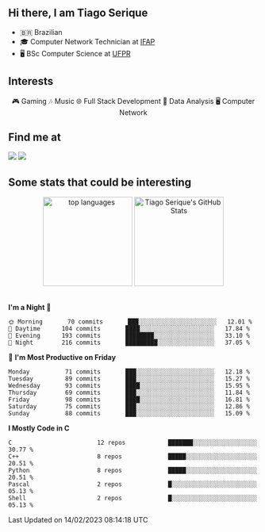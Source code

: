 
<h2> Hi there, I am Tiago Serique</h2>

<div>
	<ul>
		<li>🇧🇷 Brazilian</li>
		<li>🎓 Computer Network Technician at <a href="https://www.ifap.edu.br/">IFAP</a></li>
		<li>🖥️ BSc Computer Science at <a href="https://www.ufpr.br/portalufpr/">UFPR</a></li>
	</ul>
</div>


<h2>Interests</h2>

<div align="center">
	🎮 Gaming 🎶 Music 🌐 Full Stack Development 🎲 Data Analysis 🖥️ Computer Network
</div>

<h2>Find me at</h2>

<div>
	<a href="https://www.linkedin.com/in/tiago-serique"><img src="https://img.shields.io/badge/LinkedIn-0077B5?style=for-the-badge&logo=linkedin&logoColor=white"></a>
	<a href="https://www.instagram.com/tiago.serique/"><img src="https://img.shields.io/badge/Instagram-E4405F?style=for-the-badge&logo=instagram&logoColor=white"></a>
</div>

<h2>Some stats that could be interesting</h2>

<div align="center">
	<img height="180em" src="https://tiagoserique.vercel.app/api/top-langs/?layout=compact&theme=tokyonight&username=tiagoserique&langs_count=10&hide=makefile&exclude_repo=vim-mods" alt="top languages">
	<img height="180em" src="https://tiagoserique.vercel.app/api?username=tiagoserique&count_private=true&show_icons=true&theme=tokyonight&include_all_commits=true" alt="Tiago Serique's GitHub Stats">
</div> 

<br>

<!--START_SECTION:waka-->
**I'm a Night 🦉** 

```text
🌞 Morning       70 commits       ███░░░░░░░░░░░░░░░░░░░░░░   12.01 % 
🌆 Daytime      104 commits       ████░░░░░░░░░░░░░░░░░░░░░   17.84 % 
🌃 Evening      193 commits       ████████░░░░░░░░░░░░░░░░░   33.10 % 
🌙 Night        216 commits       █████████░░░░░░░░░░░░░░░░   37.05 % 

```
📅 **I'm Most Productive on Friday** 

```text
Monday          71 commits       ███░░░░░░░░░░░░░░░░░░░░░░   12.18 % 
Tuesday         89 commits       ███░░░░░░░░░░░░░░░░░░░░░░   15.27 % 
Wednesday       93 commits       ████░░░░░░░░░░░░░░░░░░░░░   15.95 % 
Thursday        69 commits       ███░░░░░░░░░░░░░░░░░░░░░░   11.84 % 
Friday          98 commits       ████░░░░░░░░░░░░░░░░░░░░░   16.81 % 
Saturday        75 commits       ███░░░░░░░░░░░░░░░░░░░░░░   12.86 % 
Sunday          88 commits       ███░░░░░░░░░░░░░░░░░░░░░░   15.09 % 

```


**I Mostly Code in C** 

```text
C                        12 repos            ███████░░░░░░░░░░░░░░░░░░   30.77 % 
C++                      8 repos             █████░░░░░░░░░░░░░░░░░░░░   20.51 % 
Python                   8 repos             █████░░░░░░░░░░░░░░░░░░░░   20.51 % 
Pascal                   2 repos             █░░░░░░░░░░░░░░░░░░░░░░░░   05.13 % 
Shell                    2 repos             █░░░░░░░░░░░░░░░░░░░░░░░░   05.13 % 

```



 Last Updated on 14/02/2023 08:14:18 UTC
<!--END_SECTION:waka-->
